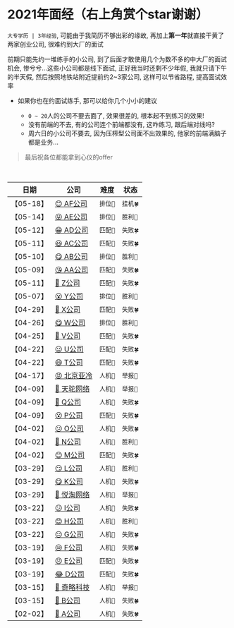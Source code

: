 # 2021年面经（右上角赏个star谢谢）

`大专学历 | 3年经验`, 可能由于我简历不够出彩的缘故, 再加上**第一年**就直接干黄了两家创业公司, 很难约到大厂的面试

前期只能先约一堆练手的小公司, 到了后面才敢使用几个为数不多的中大厂的面试机会, 惨兮兮...这些小公司都是线下面试, 正好我当时还剩不少年假, 我就只请下午的半天假, 然后按照地铁站附近提前约2~3家公司, 这样可以节省路程, 提高面试效率

- 如果你也在约面试练手, 那可以给你几个小小的建议

  - `0 ~ 20`人的公司不要去面了, 效果很差的, 根本起不到练习的效果!
  - 没有前端的不去, 有的公司连个前端都没有, 这咋练习, 跟后端对线吗?
  - 周六日的小公司不要去, 因为压榨型公司面不出效果的, 他家的前端满脑子都是业务...

> 最后祝各位都能拿到心仪的offer

<br />

| 日期 | 公司 | 难度 | 状态 |
| :--: | --- | --- | --- |
|【05-18】| [😊 AF公司](https://github.com/buuing/Interview/issues/32) | `排位👹` | `挂机🍀` |
|【05-14】| [😛 AE公司](https://github.com/buuing/Interview/issues/31) | `排位👹` | `胜利🎉` |
|【05-12】| [😁 AD公司](https://github.com/buuing/Interview/issues/30) | `匹配🔫` | `失败🍀` |
|【05-11】| [😃 AC公司](https://github.com/buuing/Interview/issues/29) | `匹配🔫` | `失败🍀` |
|【05-10】| [😋 AB公司](https://github.com/buuing/Interview/issues/28) | `排位👹` | `胜利🎉` |
|【05-09】| [😘 AA公司](https://github.com/buuing/Interview/issues/27) | `匹配🔫` | `失败🍀` |
|【05-11】| [🙁 Z公司](https://github.com/buuing/Interview/issues/26) | `匹配🔫` | `失败🍀` |
|【05-07】| [😮 Y公司](https://github.com/buuing/Interview/issues/25) | `排位👹` | `胜利🎉` |
|【04-29】| [🤔 X公司](https://github.com/buuing/Interview/issues/24) | `匹配🔫` | `失败🍀` |
|【04-26】| [😋 W公司](https://github.com/buuing/Interview/issues/23) | `排位👹` | `胜利🎉` |
|【04-25】| [🙁 V公司](https://github.com/buuing/Interview/issues/22) | `匹配🔫` | `失败🍀` |
|【04-22】| [😐 U公司](https://github.com/buuing/Interview/issues/21) | `匹配🔫` | `失败🍀` |
|【04-22】| [😄 T公司](https://github.com/buuing/Interview/issues/20) | `匹配🔫` | `失败🍀` |
|【04-17】| [😡 北京亚冷](https://github.com/buuing/Interview/issues/19) | `人机🧬` | `举报🌚` |
|【04-09】| [🤬 天驼网络](https://github.com/buuing/Interview/issues/18) | `人机🧬` | `举报🌚` |
|【04-09】| [🥱 Q公司](https://github.com/buuing/Interview/issues/17) | `人机🧬` | `失败🍀` |
|【04-09】| [😮 P公司](https://github.com/buuing/Interview/issues/16) | `匹配🔫` | `失败🍀` |
|【04-02】| [😕 O公司](https://github.com/buuing/Interview/issues/15) | `人机🧬` | `失败🍀` |
|【04-02】| [🥰 N公司](https://github.com/buuing/Interview/issues/14) | `人机🧬` | `胜利🎉` |
|【04-02】| [😊 M公司](https://github.com/buuing/Interview/issues/13) | `匹配🔫` | `失败🍀` |
|【03-29】| [😏 L公司](https://github.com/buuing/Interview/issues/12) | `人机🧬` | `胜利🎉` |
|【03-29】| [😋 K公司](https://github.com/buuing/Interview/issues/11) | `人机🧬` | `失败🍀` |
|【03-29】| [🤬 悦淘网络](https://github.com/buuing/Interview/issues/10) | `人机🧬` | `举报🌚` |
|【03-22】| [😕 I公司](https://github.com/buuing/Interview/issues/9) | `人机🧬` | `失败🍀` |
|【03-22】| [😊 H公司](https://github.com/buuing/Interview/issues/8) | `人机🧬` | `胜利🎉` |
|【03-22】| [😑 G公司](https://github.com/buuing/Interview/issues/7) | `人机🧬` | `失败🍀` |
|【03-19】| [😒 F公司](https://github.com/buuing/Interview/issues/6) | `人机🧬` | `失败🍀` |
|【03-19】| [😣 E公司](https://github.com/buuing/Interview/issues/5) | `匹配🔫` | `失败🍀` |
|【03-19】| [😂 D公司](https://github.com/buuing/Interview/issues/4) | `匹配🔫` | `失败🍀` |
|【03-15】| [🤬 奇略科技](https://github.com/buuing/Interview/issues/3) | `人机🧬` | `举报🌚` |
|【03-15】| [🤔 B公司](https://github.com/buuing/Interview/issues/2) | `人机🧬` | `失败🍀` |
|【02-02】| [🥱 A公司](https://github.com/buuing/Interview/issues/1) | `人机🧬` | `失败🍀` |
